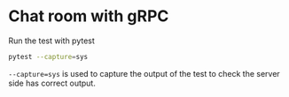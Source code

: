 # Chat room with gRPC

Run the test with pytest

```bash
pytest --capture=sys
```

`--capture=sys` is used to capture the output of the test to check the server side has correct output.
